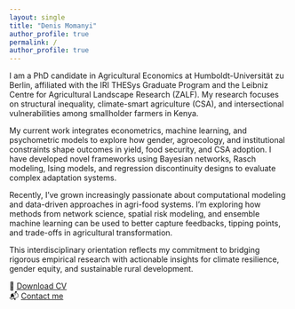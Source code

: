 ```yaml
---
layout: single
title: "Denis Momanyi"
author_profile: true
permalink: /
author_profile: true
---
```


I am a PhD candidate in Agricultural Economics at Humboldt-Universität zu Berlin, affiliated with the IRI THESys Graduate Program and the Leibniz Centre for Agricultural Landscape Research (ZALF). My research focuses on structural inequality, climate-smart agriculture (CSA), and intersectional vulnerabilities among smallholder farmers in Kenya.

My current work integrates econometrics, machine learning, and psychometric models to explore how gender, agroecology, and institutional constraints shape outcomes in yield, food security, and CSA adoption. I have developed novel frameworks using Bayesian networks, Rasch modeling, Ising models, and regression discontinuity designs to evaluate complex adaptation systems.

Recently, I’ve grown increasingly passionate about computational modeling and data-driven approaches in agri-food systems. I’m exploring how methods from network science, spatial risk modeling, and ensemble machine learning can be used to better capture feedbacks, tipping points, and trade-offs in agricultural transformation.

This interdisciplinary orientation reflects my commitment to bridging rigorous empirical research with actionable insights for climate resilience, gender equity, and sustainable rural development.

📄 [Download CV](/assets/CV_Denis_Momanyi.pdf)  
📬 [Contact me](mailto:econdenis@gmail.com)
